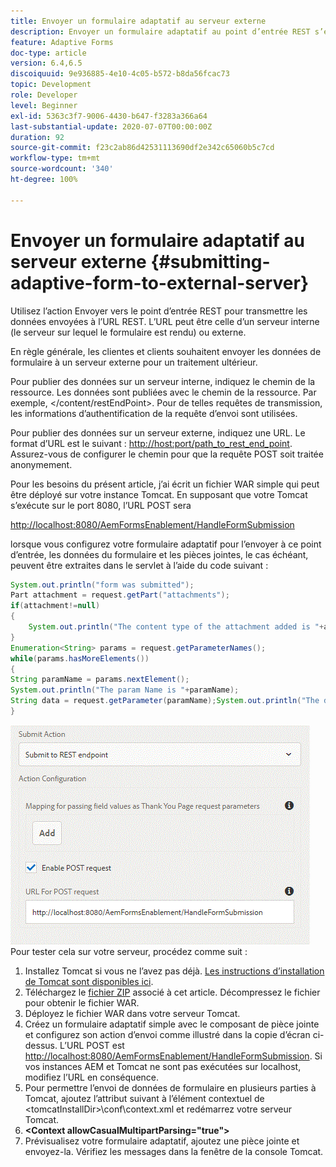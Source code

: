 ```yaml
---
title: Envoyer un formulaire adaptatif au serveur externe
description: Envoyer un formulaire adaptatif au point d’entrée REST s’exécutant sur un serveur externe
feature: Adaptive Forms
doc-type: article
version: 6.4,6.5
discoiquuid: 9e936885-4e10-4c05-b572-b8da56fcac73
topic: Development
role: Developer
level: Beginner
exl-id: 5363c3f7-9006-4430-b647-f3283a366a64
last-substantial-update: 2020-07-07T00:00:00Z
duration: 92
source-git-commit: f23c2ab86d42531113690df2e342c65060b5c7cd
workflow-type: tm+mt
source-wordcount: '340'
ht-degree: 100%

---
```


# Envoyer un formulaire adaptatif au serveur externe {#submitting-adaptive-form-to-external-server}

Utilisez l’action Envoyer vers le point d’entrée REST pour transmettre les données envoyées à l’URL REST. L’URL peut être celle d’un serveur interne (le serveur sur lequel le formulaire est rendu) ou externe.

En règle générale, les clientes et clients souhaitent envoyer les données de formulaire à un serveur externe pour un traitement ultérieur.

Pour publier des données sur un serveur interne, indiquez le chemin de la ressource. Les données sont publiées avec le chemin de la ressource. Par exemple, &lt;/content/restEndPoint>. Pour de telles requêtes de transmission, les informations d’authentification de la requête d’envoi sont utilisées.

Pour publier des données sur un serveur externe, indiquez une URL. Le format d’URL est le suivant : <http://host:port/path_to_rest_end_point>. Assurez-vous de configurer le chemin pour que la requête POST soit traitée anonymement.

Pour les besoins du présent article, j’ai écrit un fichier WAR simple qui peut être déployé sur votre instance Tomcat. En supposant que votre Tomcat s’exécute sur le port 8080, l’URL POST sera

<http://localhost:8080/AemFormsEnablement/HandleFormSubmission>

lorsque vous configurez votre formulaire adaptatif pour l’envoyer à ce point d’entrée, les données du formulaire et les pièces jointes, le cas échéant, peuvent être extraites dans le servlet à l’aide du code suivant :

```java
System.out.println("form was submitted");
Part attachment = request.getPart("attachments");
if(attachment!=null)
{
    System.out.println("The content type of the attachment added is "+attachment.getContentType());
}
Enumeration<String> params = request.getParameterNames();
while(params.hasMoreElements())
{
String paramName = params.nextElement();
System.out.println("The param Name is "+paramName);
String data = request.getParameter(paramName);System.out.println("The data  is "+data);
}
```

![formsubmission](assets/formsubmission.gif)
Pour tester cela sur votre serveur, procédez comme suit :

1. Installez Tomcat si vous ne l’avez pas déjà. [Les instructions d’installation de Tomcat sont disponibles ici](https://experienceleague.adobe.com/docs/experience-manager-learn/forms/ic-print-channel-tutorial/set-up-tomcat.html?lang=fr).
1. Téléchargez le [fichier ZIP](assets/aemformsenablement.zip) associé à cet article. Décompressez le fichier pour obtenir le fichier WAR.
1. Déployez le fichier WAR dans votre serveur Tomcat.
1. Créez un formulaire adaptatif simple avec le composant de pièce jointe et configurez son action d’envoi comme illustré dans la copie d’écran ci-dessus. L’URL POST est <http://localhost:8080/AemFormsEnablement/HandleFormSubmission>. Si vos instances AEM et Tomcat ne sont pas exécutées sur localhost, modifiez l’URL en conséquence.
1. Pour permettre l’envoi de données de formulaire en plusieurs parties à Tomcat, ajoutez l’attribut suivant à l’élément contextuel de &lt;tomcatInstallDir>\conf\context.xml et redémarrez votre serveur Tomcat.
1. **&lt;Context allowCasualMultipartParsing=&quot;true&quot;>**
1. Prévisualisez votre formulaire adaptatif, ajoutez une pièce jointe et envoyez-la. Vérifiez les messages dans la fenêtre de la console Tomcat.
